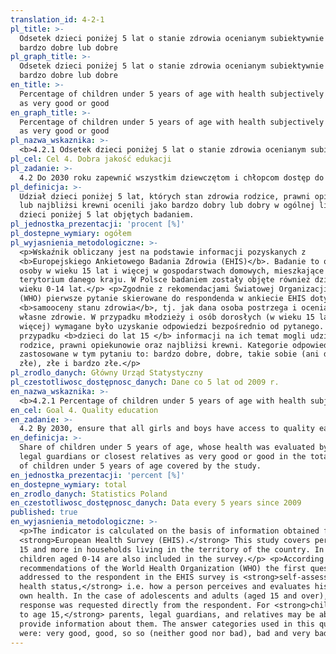 ```yaml
---
translation_id: 4-2-1
pl_title: >-
  Odsetek dzieci poniżej 5 lat o stanie zdrowia ocenianym subiektywnie jako
  bardzo dobre lub dobre
pl_graph_title: >-
  Odsetek dzieci poniżej 5 lat o stanie zdrowia ocenianym subiektywnie jako
  bardzo dobre lub dobre
en_title: >-
  Percentage of children under 5 years of age with health subjectively evaluated
  as very good or good
en_graph_title: >-
  Percentage of children under 5 years of age with health subjectively evaluated
  as very good or good
pl_nazwa_wskaznika: >-
  <b>4.2.1 Odsetek dzieci poniżej 5 lat o stanie zdrowia ocenianym subiektywnie jako bardzo dobre lub dobre</b>
pl_cel: Cel 4. Dobra jakość edukacji
pl_zadanie: >-
  4.2 Do 2030 roku zapewnić wszystkim dziewczętom i chłopcom dostęp do wysokiej jakości rozwoju we wczesnym dzieciństwie, opieki i edukacji przedszkolnej przygotowującej do rozpoczęcia edukacji na poziomie podstawowym
pl_definicja: >-
  Udział dzieci poniżej 5 lat, których stan zdrowia rodzice, prawni opiekunowie
  lub najbliżsi krewni ocenili jako bardzo dobry lub dobry w ogólnej liczbie
  dzieci poniżej 5 lat objętych badaniem.
pl_jednostka_prezentacji: 'procent [%]'
pl_dostepne_wymiary: ogółem
pl_wyjasnienia_metodologiczne: >-
  <p>Wskaźnik obliczany jest na podstawie informacji pozyskanych z
  <b>Europejskiego Ankietowego Badania Zdrowia (EHIS)</b>. Badanie to obejmuje
  osoby w wieku 15 lat i więcej w gospodarstwach domowych, mieszkające na
  terytorium danego kraju. W Polsce badaniem zostały objęte również dzieci w
  wieku 0-14 lat.</p> <p>Zgodnie z rekomendacjami Światowej Organizacji Zdrowia
  (WHO) pierwsze pytanie skierowane do respondenda w ankiecie EHIS dotyczy
  <b>samooceny stanu zdrowia</b>, tj. jak dana osoba postrzega i ocenia swoje
  własne zdrowie. W przypadku młodzieży i osób dorosłych (w wieku 15 lat i
  więcej) wymagane było uzyskanie odpowiedzi bezpośrednio od pytanego. W
  przypadku <b>dzieci do lat 15 </b> informacji na ich temat mogli udzielać
  rodzice, prawni opiekunowie oraz najbliżsi krewni. Kategorie odpowiedzi
  zastosowane w tym pytaniu to: bardzo dobre, dobre, takie sobie (ani dobre, ani
  złe), złe i bardzo złe.</p>
pl_zrodlo_danych: Główny Urząd Statystyczny
pl_czestotliwosc_dostępnosc_danych: Dane co 5 lat od 2009 r.
en_nazwa_wskaznika: >-
  <b>4.2.1 Percentage of children under 5 years of age with health subjectively evaluated as very good or good</b>
en_cel: Goal 4. Quality education
en_zadanie: >-
  4.2 By 2030, ensure that all girls and boys have access to quality early childhood development, care and pre-primary education so that they are ready for primary education
en_definicja: >-
  Share of children under 5 years of age, whose health was evaluated by parents,
  legal guardians or closest relatives as very good or good in the total number
  of children under 5 years of age covered by the study.
en_jednostka_prezentacji: 'percent [%]'
en_dostepne_wymiary: total
en_zrodlo_danych: Statistics Poland
en_czestotliwosc_dostępnosc_danych: Data every 5 years since 2009
published: true
en_wyjasnienia_metodologiczne: >-
  <p>The indicator is calculated on the basis of information obtained from the
  <strong>European Health Survey (EHIS).</strong> This study covers persons aged
  15 and more in households living in the territory of the country. In Poland,
  children aged 0-14 are also included in the survey.</p> <p>According to
  recommendations of the World Health Organization (WHO) the first question
  addressed to the respondent in the EHIS survey is <strong>self-assessment of
  health status,</strong> i.e. how a person perceives and evaluates his or her
  own health. In the case of adolescents and adults (aged 15 and over), a
  response was requested directly from the respondent. For <strong>children up
  to age 15,</strong> parents, legal guardians, and relatives may be able to
  provide information about them. The answer categories used in this question
  were: very good, good, so so (neither good nor bad), bad and very bad.</p>
---
```

